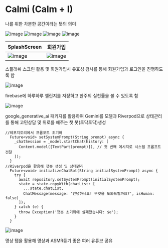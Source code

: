 # Calmi (Calm + I)
나를 위한 차분한 공간이라는 뜻의 의미


![image](https://github.com/user-attachments/assets/01f8d737-a002-4ab7-bedd-d2b6e6fda01f)
![image](https://github.com/user-attachments/assets/74004a93-15d1-4656-8470-febc2e864fa3)
![image](https://github.com/user-attachments/assets/1c268341-2bd4-4e98-b4eb-943826689158)
![image](https://github.com/user-attachments/assets/cc58fb0f-1b93-4206-b010-0519242ac7c6)

|SplashScreen|회원가입|
|-----|-------|
|![image](https://github.com/user-attachments/assets/e981a6d2-0611-4b7c-a214-a2cc84330269)|![image](https://github.com/user-attachments/assets/f832fcc2-9404-4aec-950d-f9bda8ffcbd8)|

스플래쉬 스크린 활용 및 회원가입시 유효성 검사를 통해 회원가입과 로그인을 진행하도록 함

![image](https://github.com/user-attachments/assets/82f73be2-e17e-4403-a2bf-5fef70f24bfb)


firebase에 하루하루 챌린지를 저장하고 한주의 실천률을 볼 수 있도록 함

![image](https://github.com/user-attachments/assets/203ffd6c-6d6c-462a-a5fa-f83badca7138)

google_generative_ai 패키지를 활용하여 Gemini를 모델과 Riverpod으로 상태관리를 통해 고민상담 및 위로를 해주는 챗 봇(토닥토닥)생성

```
//레포지토리에서 프롬포트 초기화
  Future<void> setSystemPrompt(String prompt) async {
    _chatSession = _model.startChat(history: [
      Content.model([TextPart(prompt)]), // 첫 번째 메시지로 시스템 프롬프트 전달
    ]);
  }
//Riverpod을 활용해 챗봇 생성 및 상태관리
  Future<void> initializeChatBot(String initialSystemPrompt) async {
    try {
      await repository.setSystemPrompt(initialSystemPrompt);
      state = state.copyWith(chatList: [
        ...state.chatList,
        ChatMessage(message: '안녕하세요! 무엇을 도와드릴까요?', isHuman: false)
      ]);
    } catch (e) {
      throw Exception('챗봇 초기화에 실패했습니다: $e');
    }
  }
```
![image](https://github.com/user-attachments/assets/43e4759b-509d-490b-8c90-3d11a4758d3f)

명상 탭을 활용해 명상과 ASMR듣기 좋은 여러 유튜브 공유
